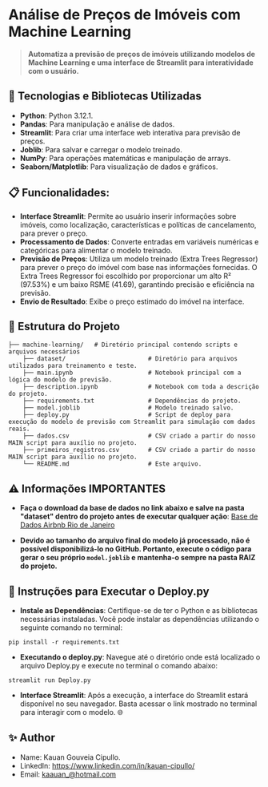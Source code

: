 # Análise de Preços de Imóveis com Machine Learning

> **Automatiza a previsão de preços de imóveis utilizando modelos de Machine Learning e uma interface de Streamlit para interatividade com o usuário.**

## 🚀 Tecnologias e Bibliotecas Utilizadas

- **Python**: Python 3.12.1.
- **Pandas**: Para manipulação e análise de dados.
- **Streamlit**: Para criar uma interface web interativa para previsão de preços.
- **Joblib**: Para salvar e carregar o modelo treinado.
- **NumPy**: Para operações matemáticas e manipulação de arrays.
- **Seaborn/Matplotlib**: Para visualização de dados e gráficos.

## 📋 Funcionalidades:

- **Interface Streamlit**: Permite ao usuário inserir informações sobre imóveis, como localização, características e políticas de cancelamento, para prever o preço.
- **Processamento de Dados**: Converte entradas em variáveis numéricas e categóricas para alimentar o modelo treinado.
- **Previsão de Preços**: Utiliza um modelo treinado (Extra Trees Regressor) para prever o preço do imóvel com base nas informações fornecidas. O Extra Trees Regressor foi escolhido por proporcionar um alto R² (97.53%) e um baixo RSME (41.69), garantindo precisão e eficiência na previsão.
- **Envio de Resultado**: Exibe o preço estimado do imóvel na interface.

## 📂 Estrutura do Projeto

```plaintext
├── machine-learning/   # Diretório principal contendo scripts e arquivos necessários
    ├── dataset/                       # Diretório para arquivos utilizados para treinamento e teste.
    ├── main.ipynb                     # Notebook principal com a lógica do modelo de previsão.
    ├── description.ipynb              # Notebook com toda a descrição do projeto.
    ├── requirements.txt               # Dependências do projeto.
    ├── model.joblib                   # Modelo treinado salvo.
    ├── deploy.py                      # Script de deploy para execução do modelo de previsão com Streamlit para simulação com dados reais.
    ├── dados.csv                      # CSV criado a partir do nosso MAIN script para auxílio no projeto.
    ├── primeiros_registros.csv        # CSV criado a partir do nosso MAIN script para auxílio no projeto.
    └── README.md                      # Este arquivo.
```

## ⚠️ Informações IMPORTANTES

- **Faça o download da base de dados no link abaixo e salve na pasta "dataset" dentro do projeto antes de executar qualquer ação**: [Base de Dados Airbnb Rio de Janeiro](https://www.kaggle.com/allanbruno/airbnb-rio-de-janeiro)

- **Devido ao tamanho do arquivo final do modelo já processado, não é possível disponibilizá-lo no GitHub. Portanto, execute o código para gerar o seu próprio `model.joblib` e mantenha-o sempre na pasta RAIZ do projeto.**

## 💾 Instruções para Executar o Deploy.py

- **Instale as Dependências**: Certifique-se de ter o Python e as bibliotecas necessárias instaladas. Você pode instalar as dependências utilizando o seguinte comando no terminal:

```plaintext
pip install -r requirements.txt
```

- **Executando o deploy.py**: Navegue até o diretório onde está localizado o arquivo Deploy.py e execute no terminal o comando abaixo:

```plaintext
streamlit run Deploy.py
```

- **Interface Streamlit**: Após a execução, a interface do Streamlit estará disponível no seu navegador. Basta acessar o link mostrado no terminal para interagir com o modelo. 🌐

## ✨ Author

- Name: Kauan Gouveia Cipullo.
- LinkedIn: https://www.linkedin.com/in/kauan-cipullo/
- Email: kaauan_@hotmail.com
